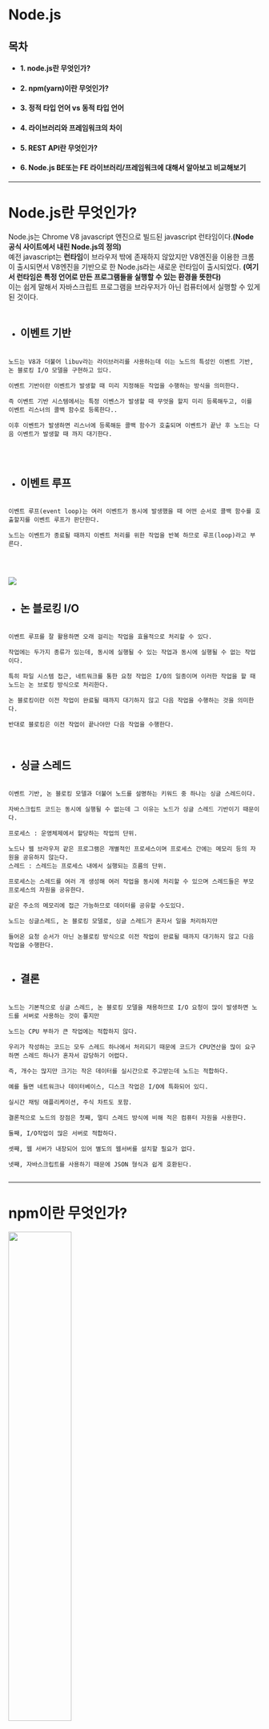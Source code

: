 # Node.js

## 목차
+ #### 1. node.js란 무엇인가?
+ #### 2. npm(yarn)이란 무엇인가?
+ #### 3. 정적 타입 언어 vs 동적 타입 언어
+ #### 4. 라이브러리와 프레임워크의 차이
+ #### 5. REST API란 무엇인가?
+ #### 6. Node.js BE또는 FE 라이브러리/프레임워크에 대해서 알아보고 비교해보기
--------
# Node.js란 무엇인가?

Node.js는 Chrome V8 javascript 엔진으로 빌드된 javascript 런타임이다.**(Node 공식 사이트에서 내린 Node.js의 정의)**<br>
예전 javascript는 **런타임**이 브라우저 밖에 존재하지 않았지만 V8엔진을 이용한 크롬이 출시되면서 V8엔진을 기반으로 한
Node.js라는 새로운 런타임이 출시되었다. **(여기서 런타임은 특정 언어로 만든 프로그램들을 실행할 수 있는 환경을 뜻한다)**<br>
이는 쉽게 말해서 자바스크립트 프로그램을 브라우저가 아닌 컴퓨터에서 실행할 수 있게 된 것이다.<br>
<br>

+ ## 이벤트 기반

<pre>
 <code>
노드는 V8과 더불어 libuv라는 라이브러리를 사용하는데 이는 노드의 특성인 이벤트 기반, 논 블로킹 I/O 모델을 구현하고 있다.<br>
이벤트 기반이란 이벤트가 발생할 때 미리 지정해둔 작업을 수행하는 방식을 의미한다.<br>
즉 이벤트 기반 시스템에서는 특정 이벤스가 발생할 때 무엇을 할지 미리 등록해두고, 이를 이벤트 리스너의 콜백 함수로 등록한다..<br>
이후 이벤트가 발생하면 리스너에 등록해둔 콜백 함수가 호출되며 이벤트가 끝난 후 노드는 다음 이벤트가 발생할 때 까지 대기한다. 
 </code>
</pre>
<br>

+ ## 이벤트 루프

<pre>
 <code>
이벤트 루프(event loop)는 여러 이벤트가 동시에 발생했을 때 어떤 순서로 콜백 함수를 호출할지를 이벤트 루프가 판단한다. <br>
노드는 이벤트가 종료될 때까지 이벤트 처리를 위한 작업을 반복 하므로 루프(loop)라고 부른다.<br>
 </code>
</pre>
<br>
<img src="https://media.vlpt.us/images/kimkevin90/post/b5338968-d88a-40ca-a3db-e0c923cbbfb9/%EB%A3%A8%ED%94%84.png">


+ ## 논 블로킹 I/O

<pre>
 <code>
이벤트 루프를 잘 활용하면 오래 걸리는 작업을 효율적으로 처리할 수 있다.<br>
작업에는 두가지 종류가 있는데, 동시에 실행될 수 있는 작업과 동시에 실행될 수 없는 작업이다.<br>
특히 파일 시스템 접근, 네트워크를 통한 요청 작업은 I/O의 일종이며 이러한 작업을 할 때 노드는 논 브로킹 방식으로 처리한다.<br>
논 블로킹이란 이전 작업이 완료될 때까지 대기하지 않고 다음 작업을 수행하는 것을 의미한다.<br>
반대로 블로킹은 이전 작업이 끝나야만 다음 작업을 수행한다.<br>
 </code>
</pre>


+ ## 싱글 스레드

<pre>
 <code>
이벤트 기반, 논 블로킹 모델과 더불어 노드를 설명하는 키워드 중 하나는 싱글 스레드이다.<br> 
자바스크립트 코드는 동시에 실행될 수 없는데 그 이유는 노드가 싱글 스레드 기반이기 때문이다.<br>
프로세스 : 운영체제에서 할당하는 작업의 단위. <br>
노드나 웹 브라우저 같은 프로그램은 개별적인 프로세스이며 프로세스 간에는 메모리 등의 자원을 공유하지 않는다.
스레드 : 스레드는 프로세스 내에서 실행되는 흐름의 단위.<br>
프로세스는 스레드를 여러 개 생성해 여러 작업을 동시에 처리할 수 있으며 스레드들은 부모 프로세스의 자원을 공유한다.<br>
같은 주소의 메모리에 접근 가능하므로 데이터를 공유할 수도있다.<br>
노드는 싱글스레드, 논 블로킹 모델로, 싱글 스레드가 혼자서 일을 처리하지만<br>
들어온 요청 순서가 아닌 논블로킹 방식으로 이전 작업이 완료될 때까지 대기하지 않고 다음 작업을 수행한다.
 </code>
</pre>


+ ## 결론

<pre>
 <code>
노드는 기본적으로 싱글 스레드, 논 블로킹 모델을 채용하므로 I/O 요청이 많이 발생하면 노드를 서버로 사용하는 것이 좋지만<br>
노드는 CPU 부하가 큰 작업에는 적합하지 않다.<br>
우리가 작성하는 코드는 모두 스레드 하나에서 처리되기 때문에 코드가 CPU연산을 많이 요구하면 스레드 하나가 혼자서 감당하기 어렵다.<br>
즉, 개수는 많지만 크기는 작은 데이터를 실시간으로 주고받는데 노드는 적합하다.<br>
예를 들면 네트워크나 데이터베이스, 디스크 작업은 I/O에 특화되어 있디.<br>
실시간 채팅 애플리케이션, 주식 차트도 포함.<br>
결론적으로 노드의 장점은 첫째, 멀티 스레드 방식에 비해 적은 컴퓨터 자원을 사용한다.<br>
둘째, I/O작업이 많은 서버로 적합하다.<br>
셋째, 웹 서버가 내장되어 있어 별도의 웹서버를 설치할 필요가 없다.<br>
넷째, 자바스크립트를 사용하기 때문에 JSON 형식과 쉽게 호환된다.
 </code>
</pre>

-------

# npm이란 무엇인가?
<img src="https://upload.wikimedia.org/wikipedia/commons/thumb/d/db/Npm-logo.svg/1200px-Npm-logo.svg.png" width="50%"> <br>
+ ## npm

<pre>
 <code>
npm (노드 패키지 매니저/Node Package Manager)은 자바스크립트 프로그래밍 언어를 위한 패키지 관리자이다.<br>
자바스크립트 런타임 환경 Node.js의 기본 패키지 관리자이다.<br>
명령 줄 클라이언트(npm), 그리고 공개 패키지와 지불 방식의 개인 패키지의 온라인 데이터베이스(npm 레지스트리)로 이루어져 있다.<br>
이 레지스트리는 클라이언트를 통해 접근되며 사용 가능한 패키지들은 npm 웹사이트를 통해 찾아보고 검색할 수 있다.<br>
패키지 관리자와 레지스트리는 npm사에 의해 관리된다.<br>
 </code>
</pre>

+ ## package.json

<pre>
 <code>
package.json은 NPM을 위한 각종 정보들을 저장해놓은 파일이다

NPM을 통해 모듈을 설치할 수 있는데 이 모듈들을 관리해주는 파일이 package.json이다.
{
  "name": "PassportExample",
  "version": "0.0.1",
  "private": true,
  "scripts": {
    "start": "node app.js"
  },
  "dependencies": {
    "body-parser": "^1.18.3",
  }
}
package.json 파일 예시이다

package.json 의 요소에 대해 알아보자.

-name : 프로젝트 명을 기입한다.

-version : 진행중인 프로젝트의 버전을 기입한다. enter를 입력할 경우 자동으로 기입된다.

-description : 위의 코드에는 없지만 프로젝트에 대한 설명을 기술한다.

-scripts : npm [script] 명령어를 통하여 실행할 수 있는 요소들을 의미한다.

-dependencies : 사용할 모듈을 dependencies 객체에 추가한다.
 </code>
</pre>
-----------

# 정적 타입 언어 vs 동적 타입 언어

+ ## 정적 타입 언어

<pre>
 <code>
먼저, 변수의  타입이란 int, short, float, String, 객체와 같은 자료형을 뜻한다.
정적타입 언어란?

정적타입 언어(Statically typed language)는 컴파일 시 변수의 타입이 결정되는 언어를 말한다.
따라서, 프로그래머가 변수에 들어갈 값의 형태에 따라 직접 변수의 타입을 명시해줘야 한다.
ex) {
  String name ="tuna"
  int num = 123
}
정적언어라는 것은 위에서 언급한 '타입' 즉 자료형을 컴파일 시에 결정하는 것 이다. 
컴파일 시에 자료형에 맞지 않는 값이 들어있으면 컴파일 에러가 발생한다..

정적타입의 언어로는 Java, C, C++, C#, Scala,  Fortran, Haskell, ML, Pascal 등이 있다.

장점 : 타입 에러로 인한 문제점을 초기에 발견할 수 있어 타입의 안정성이 높음
       컴파일 시에 미리 타입을 결정하기 때문에 실행속도가 빠름
단점 : 매번 코드 작성시 변수형을 결정해줘야 하는 번거로움이 있음
 </code>
</pre>

+ ## 동적 타입 언어

<pre>
 <code>
동적타입 언어란?

동적타입 언어(Dynamically typed languages)는 컴파일 시 자료형을 정하는 것이 아니라 런타임 시 결정된다.
다음과 같이 타입 없이 변수만 선언하여 값을 지정할 수 있다.

def num = 123
num = "일이삼"

위의 예시에서 타입 선언이 없었지만,  num이 123 이란 숫자로 선언이 된다.
두 번째 줄에 num을 String으로 다시 선언하더라도 타입 에러 없이 컴파일 된다.

동적타입 언어로는 Groovy, Python, JavaScript, Ruby, Smalltalk, Lisp, Objective-C, PHP, Prolog 등이 있다.

장점 :
런타임까지 타입에 대한 결정을 끌고 갈 수 있기 때문에 유연성이 높음
컴파일시 타입을 명시해주지 않아도 되기 때문에 빠르게 코드를 작성할 수 있음
 
단점 :
실행 도중에 변수에 예상치 못한 타입이 들어와 타입에러가 발생할 수 있음
동적타입 언어는 런타임 시 확인할 수 밖에 없기 때문에, 코드가 길고 복잡해질 경우 타입 에러를 찾기가 어려워짐.

이러한 불편함을 해소하기 위해 TypeScipt나 Flow 등을 사용할 수 있다.
 </code>
</pre>

-----------------------
# 라이브러리와 프레임워크의 차이

+ ## Framework(프레임워크)
<pre>
<code>
 프레임워크는 뼈대나 기반구조를 뜻하는데, 
 pplication 개발 시 필수적인 코드, 알고리즘, 데이터베이스 연동 등과 같은 기능들을 위해 어느정도 뼈대(구조)를 제공해주는 것이다.
그러므로 그러한 뼈대 위에 프로그래머가 코드를 작성하여 Application을 완성시켜야 한다.
어느정도 뼈대를 제공해 주기 때문에, 객체 지향 개발을 하면서 일관성 부족 등의 문제를 해결해 준다. 

그래서 소프트웨어에서는 프레임워크를 "소프트웨어의 특정 문제를 해결하기 위해서 상호 협력하는 클래스와 인터페이스의 집합"
이라고 정의하기도 한다.
</pre>
</code>


+ ## Library(라이브러리)
<pre>
<code>
Library는 특정 기능에 대한 도구나 함수들을 모은 집합이다.
즉, 프로그래머가 개발하는데 필요한 것들을 모아둔 것이다.

Library는 "단순 활용이 가능한 도구들의 집합"이라고 간단하게 정의할 수 있다.
</pre>
</code>


# 프레임워크와 라이브러리의 차이 - Inversion Of Control

<img src="https://t1.daumcdn.net/cfile/tistory/99F18D3359FB4E2F0C">

<pre>
<code>
Framework와 Library의 차이는 Flow(흐름)에 대한 제어 권한이 어디에 있느냐의 차이이다.
프레임워크는 전체적인 흐름을 자체적으로 가지고 있으며,
프로그래머가 그 안에 필요한 코드를 작성하는 반면에 라이브러리는 사용자가 흐름에 대해 제어를 하며 필요한 상황에 가져다 쓰는 것이다. 
이 내용을 한 문장으로 정리하자면 프레임워크에는 제어의 역전(Inversion Of Control)이 적용되어있다는 것이다.

제어의 역전(Inversion Of Control)이란 어떠한 일을 하도록 만들어진 프레임워크에
제어의 권한을 넘김으로써 클라이언트 코드가 신경서야 할 것을 줄이는 전략이다.
일반적으로 우리는 프로젝트를 생성하고 Main함수를 만들어서 시작지점을 형성한다.
그리고 Main 함수에서 프로그램의 흐름을 정하는 것은 프로그래머의 몫으로
우리가 어떠한 순서를 부여하느냐에 따라서 흐름을 제어하는 것이 일반적인 사고이다. 

하지만 여기서 프레임워크는 일반적인 사고와 반대되는 모습을 보여주는데
실행의 흐름을 프레임워크 자체가 가지고 있어서 우리의 코드를 프레임워크안에 넣어서 개발을 진행해야 한다.
실제로 Maven과 같은 프레임워크의 프로젝트를 생성해보면 어느정도 뼈대를 만들어서 그 안에 필요에 따라 우리의 코드를 넣는다.
일반적으로 프로그래머가 가지고 있어야하는 제어의 권한을 프레임워크에게 주었기 때문에 우리는 이를 제어의 역전이라고 말한다.
</pre>
</code>



# Rest API란 무엇인가?

+ ## REST란?
<pre>
<code>
REST(REpresentational State Transfer)란, “웹에 존재하는 모든 자원(이미지, 동영상, DB 자원)에
고유한 URI를 부여해 활용” 하는 것으로, 자원을 정의하고 자원에 대한 주소를 지정하는 방법론을 의미한다고 한다.
이런 REST의 형식을 따른 시스템을 RESTful 이라고 부른다. 쉽게 말해 컴퓨터 시스템들의 대화법이다.
</pre>
</code>


+ ## REST API란?
<pre>
<code>
HTTP URI를 통해 자원을 명시하고, HTTP Method를 통해 해당 자원에 대한CRUD Operation을 적용한다.
</pre>
</code>
HTTP Method, CRUD Operation.
<img src="https://img1.daumcdn.net/thumb/R1280x0/?scode=mtistory2&fname=https%3A%2F%2Fblog.kakaocdn.net%2Fdn%2FcDWqJe%2FbtqJMwgeMhG%2FR14H2KkFyGPZm2RKd0Gtr0%2Fimg.png">

          


+ ## REST 구성요소
<pre>
<code>
1. 자원 (Resource), URI

  모든 자원은 고유한 ID를 가지며, 이는 서버에 저장되어 있다.
  클라이언트는 자원의 상태를 조작하기 위해 요청을 보낸다.
  HTTP에서 이러한 자원을 구별하는 ID는 'Users/1' 같은 HTTP URI이다.
  
2. 행위 (Verb), Method

  클라이언트는 URI를 이용해 자원을 지정하고 자원을 조작하기 위해
  HTTP Method를 사용한다. 대표적으로 GET, POST, PUT, DELETE 메소드들이 있다.
  
3. 표현 (Representation)

  클라이언트가 서버로 요청을 보냈을 때 서버가 응답으로 보내주는 자원의 상태를 Representation이라고
  한다. 자원의 형태는 JSON, XML, Text, RSS 등 여러형태로 나타낸다.
</pre>
</code>


+ ## REST의 특징?
<pre>
<code>
1. 클라이언트 - 서버 구조 

  자원을 요청하는 Client, 자원이 있는 Server 구조를 갖는다.
  
2. 무상태 (Stateless)

  HTTP는 Stateless 프로토콜이므로, REST 역시 무상태성을 따른다.
  즉, 서버는 클라이언트의 Context를 저장하지 않는다.

3. 캐시 처리 가능 (Cacheable)

  웹 표준 HTTP 프로토콜 기반이므로, 웹에서 사용하는 기존의 인프라를 그대로 활용한다.

4. 계층화

  API서버는 순수 비지니스 로직을 수행하고 그 앞단에 사용자 인증, 암호화, 로드밸런싱 등을
  하는 계층을 추가하여 구조상의 유연성을 줄 수 있다.

5. 인터페이스 일관성 (Uniform Interface)

  URI로 지정한 자원에 대한 조작을 통일되고 한정적인 인터페이스로 수행한다.
  HTTP 표준에만 따른다면 모든 플랫폼에서 사용가능하다.

6. 자체 표현 구조

  동사 (Method) + 명사(URI) 로 이루어져 있어 어떤 메소드에 무슨 행위를 하는지 알 수 있다.
  즉 REST API 메세지 자체만으로도 API를 파악할 수 있다.
  

</pre>
</code>


# Node.js BE Framework

## 1. Express

<pre>
<code>
Express는 웹 및 모바일 어플리케이션 개발을 위한 강력한 기능 모음을 제공하는
인기있고 빠르며, 최소한의 유연한 MVC(Model-View-Controller)Node.js 프레임 워크이다.

기존 Node.js 기능에 추가되는 얇은 기본 웹 어플리케이션 기능을 제공하는 라우팅 라이브러리 세트이다.
고성능에 중점을 두고 강력한 라우팅과 HTTP 도우미(리디렉션, 캐싱 등)를 지원하고,
14개 이상의 템플릿 엔진, 컨텐츠 협상 및 응용 프로그램을 빠르게 생성하기 위한
실행 파일을 지원하는 뷰 시스템이 제공된다.

또한 Express에는 사용하기 쉬운 많은 HTTP유틸리티 메소드, 함수 및 미들웨어가 제공되므로,
개발자가 강력한 API를 쉽고 빠르게 작성할 수 있다.
</pre>
</code>


## 2. Nest.js

<pre>
<code>
Nest.js는 효율적이고 안정적이며, 확장 가능한 서버 측 어플리케이션을 구축하기 위한
유연하고 다재다능하며 진보적인 Node.js REST API프레임 워크이다.
최신 JavaScript를 사용하며 TypeScript로 빌드 된다.
OOP(Object Oriented Programming), FP(Fuctional Programming), 
FRP(Fuctional Reactive Programming)의 요소를 결합한다.
</pre>
</code>

## 3. Sails.js

<pre>
<code>
Sails.js는 Express에 구축된 Node.js를 위한 실시간 MVC 웹 개발 프레임 워크이다.
MVC아키텍처는 Ruby on Rails와 같은 프레임 워크와 유사하지만 보다 최신의 데이터 중심 스타일의
웹 앱 및 API 개발을 지원한다는 점에서 다르다.
</pre>
</code>

## 4. Koa.js

<pre>
<code>
Koa.js는 Express 개발자가 구축한 새로운 웹 프레임 워크이며, ES2017 비동기 기능을 사용한다.
콜백 지옥의 앱을 제거하고 오류 처리를 단순하하기 위해 약속 및 비동기 기능을 사용한다.
</pre>
</code>


